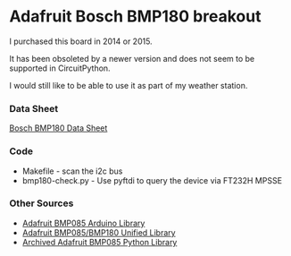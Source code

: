 # Adafruit Bosch BMP180 breakout

I purchased this board in 2014 or 2015. 

It has been obsoleted by a newer version and does not seem to be supported in CircuitPython.

I would still like to be able to use it as part of my weather station.

### Data Sheet

[Bosch BMP180 Data Sheet](https://cdn-shop.adafruit.com/datasheets/BST-BMP180-DS000-09.pdf)

### Code

* Makefile - scan the i2c bus
* bmp180-check.py - Use pyftdi to query the device via FT232H MPSSE

### Other Sources

* [Adafruit BMP085 Arduino Library](https://github.com/adafruit/Adafruit-BMP085-Library)
* [Adafruit BMP085/BMP180 Unified Library](https://github.com/adafruit/Adafruit_BMP085_Unified)
* [Archived Adafruit BMP085 Python Library](https://github.com/adafruit/Adafruit_Python_BMP)
